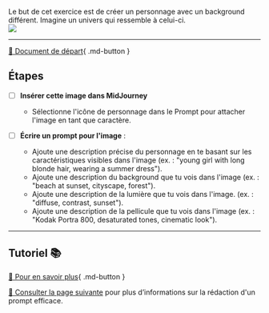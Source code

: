 <style>.md-footer{display:none;}</style>
Le but de cet exercice est de créer un personnage avec un background différent. Imagine un univers qui ressemble à celui-ci.   
<img src="../assets/image/03_rosie_detective.png">
***

[📁 Document de départ](../assets/image/02_rosie.png){ .md-button }   <br>

## Étapes

- [ ] **Insérer cette image dans MidJourney** 
   - Sélectionne l'icône de personnage dans le Prompt pour attacher l'image en tant que caractère.

- [ ] **Écrire un prompt pour l'image** :
   - Ajoute une description précise du personnage en te basant sur les caractéristiques visibles dans l'image (ex. : "young girl with long blonde hair, wearing a summer dress").  
   - Ajoute une description du background que tu vois dans l'image (ex. : "beach at sunset, cityscape, forest").
   - Ajoute une description de la lumière que tu vois dans l'image. (ex. : "diffuse, contrast, sunset").
   - Ajoute une description de la pellicule que tu vois dans l'image (ex. : "Kodak Portra 800, desaturated tones, cinematic look").

***

## Tutoriel 📚

[📖 Pour en savoir plus](https://cmontmorency365-my.sharepoint.com/:v:/g/personal/flpilote_cmontmorency_qc_ca/EZwnDl9Wwe9GsCbtAYRbas8B9Ho2tVB0m_eGaWyx1-GRBA?nav=eyJyZWZlcnJhbEluZm8iOnsicmVmZXJyYWxBcHAiOiJPbmVEcml2ZUZvckJ1c2luZXNzIiwicmVmZXJyYWxBcHBQbGF0Zm9ybSI6IldlYiIsInJlZmVycmFsTW9kZSI6InZpZXciLCJyZWZlcnJhbFZpZXciOiJNeUZpbGVzTGlua0NvcHkifX0&e=grtPVC){ .md-button }   <br>

[📖 Consulter la page suivante](../ai/prompt.md) pour plus d’informations sur la rédaction d'un prompt efficace.


